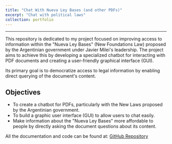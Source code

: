 ```yaml
---
title: "Chat With Nueva Ley Bases (and other PDFs)"
excerpt: "Chat with political laws"
collection: portfolio
---
```


---

This repository is dedicated to my project focused on improving access to information within the "Nueva Ley Bases" (New Foundations Law) proposed by the Argentinian government under Javier Milei's leadership. The project aims to achieve this by developing a specialized chatbot for interacting with PDF documents and creating a user-friendly graphical interface (GUI).

Its primary goal is to democratize access to legal information by enabling direct querying of the document's content.

## Objectives

- To create a chatbot for PDFs, particularly with the New Laws proposed by the Argentinian government.
- To build a graphic user interface (GUI) to allow users to chat easily.
- Make information about the "Nueva Ley Bases" more affordable to people by directly asking the document questions about its content.

All the documentation and code can be found at: [GitHub Repository](https://github.com/axcasas/nueva-ley-bases-chatbot)